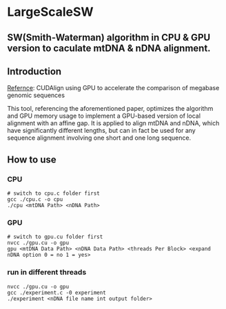 # LargeScaleSW
## SW(Smith-Waterman) algorithm in CPU & GPU version to caculate mtDNA & nDNA alignment.

## Introduction
[Refernce](https://dl.acm.org/doi/10.1145/1837853.1693473): CUDAlign using GPU to accelerate the comparison of megabase genomic sequences

This tool, referencing the aforementioned paper, optimizes the algorithm and GPU memory usage to implement a GPU-based version of local alignment with an affine gap. It is applied to align mtDNA and nDNA, which have significantly different lengths, but can in fact be used for any sequence alignment involving one short and one long sequence.
## How to use
### CPU
```shell
# switch to cpu.c folder first
gcc ./cpu.c -o cpu
./cpu <mtDNA Path> <nDNA Path>
```

### GPU
```shell
# switch to gpu.cu folder first
nvcc ./gpu.cu -o gpu
gpu <mtDNA Data Path> <nDNA Data Path> <threads Per Block> <expand nDNA option 0 = no 1 = yes>
```

### run in different threads
```shell
nvcc ./gpu.cu -o gpu
gcc ./experiment.c -0 experiment
./experiment <nDNA file name int output folder>
```
